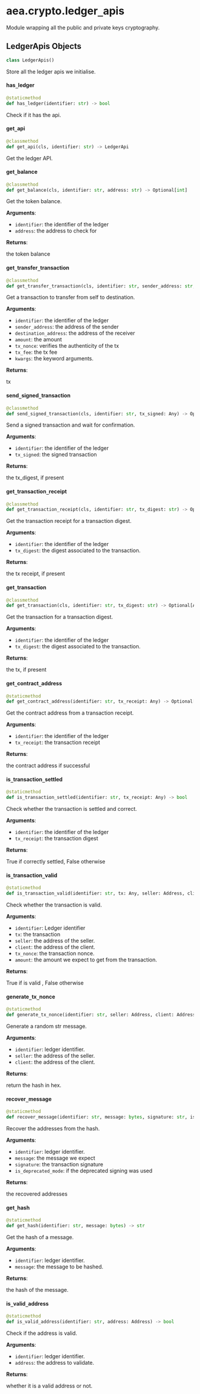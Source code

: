 <a id="aea.crypto.ledger_apis"></a>

# aea.crypto.ledger`_`apis

Module wrapping all the public and private keys cryptography.

<a id="aea.crypto.ledger_apis.LedgerApis"></a>

## LedgerApis Objects

```python
class LedgerApis()
```

Store all the ledger apis we initialise.

<a id="aea.crypto.ledger_apis.LedgerApis.has_ledger"></a>

#### has`_`ledger

```python
@staticmethod
def has_ledger(identifier: str) -> bool
```

Check if it has the api.

<a id="aea.crypto.ledger_apis.LedgerApis.get_api"></a>

#### get`_`api

```python
@classmethod
def get_api(cls, identifier: str) -> LedgerApi
```

Get the ledger API.

<a id="aea.crypto.ledger_apis.LedgerApis.get_balance"></a>

#### get`_`balance

```python
@classmethod
def get_balance(cls, identifier: str, address: str) -> Optional[int]
```

Get the token balance.

**Arguments**:

- `identifier`: the identifier of the ledger
- `address`: the address to check for

**Returns**:

the token balance

<a id="aea.crypto.ledger_apis.LedgerApis.get_transfer_transaction"></a>

#### get`_`transfer`_`transaction

```python
@classmethod
def get_transfer_transaction(cls, identifier: str, sender_address: str, destination_address: str, amount: int, tx_fee: int, tx_nonce: str, **kwargs: Any, ,) -> Optional[Any]
```

Get a transaction to transfer from self to destination.

**Arguments**:


- `identifier`: the identifier of the ledger
- `sender_address`: the address of the sender
- `destination_address`: the address of the receiver
- `amount`: the amount
- `tx_nonce`: verifies the authenticity of the tx
- `tx_fee`: the tx fee
- `kwargs`: the keyword arguments.

**Returns**:

tx

<a id="aea.crypto.ledger_apis.LedgerApis.send_signed_transaction"></a>

#### send`_`signed`_`transaction

```python
@classmethod
def send_signed_transaction(cls, identifier: str, tx_signed: Any) -> Optional[str]
```

Send a signed transaction and wait for confirmation.

**Arguments**:

- `identifier`: the identifier of the ledger
- `tx_signed`: the signed transaction

**Returns**:

the tx_digest, if present

<a id="aea.crypto.ledger_apis.LedgerApis.get_transaction_receipt"></a>

#### get`_`transaction`_`receipt

```python
@classmethod
def get_transaction_receipt(cls, identifier: str, tx_digest: str) -> Optional[Any]
```

Get the transaction receipt for a transaction digest.

**Arguments**:

- `identifier`: the identifier of the ledger
- `tx_digest`: the digest associated to the transaction.

**Returns**:

the tx receipt, if present

<a id="aea.crypto.ledger_apis.LedgerApis.get_transaction"></a>

#### get`_`transaction

```python
@classmethod
def get_transaction(cls, identifier: str, tx_digest: str) -> Optional[Any]
```

Get the transaction for a transaction digest.

**Arguments**:

- `identifier`: the identifier of the ledger
- `tx_digest`: the digest associated to the transaction.

**Returns**:

the tx, if present

<a id="aea.crypto.ledger_apis.LedgerApis.get_contract_address"></a>

#### get`_`contract`_`address

```python
@staticmethod
def get_contract_address(identifier: str, tx_receipt: Any) -> Optional[Address]
```

Get the contract address from a transaction receipt.

**Arguments**:

- `identifier`: the identifier of the ledger
- `tx_receipt`: the transaction receipt

**Returns**:

the contract address if successful

<a id="aea.crypto.ledger_apis.LedgerApis.is_transaction_settled"></a>

#### is`_`transaction`_`settled

```python
@staticmethod
def is_transaction_settled(identifier: str, tx_receipt: Any) -> bool
```

Check whether the transaction is settled and correct.

**Arguments**:

- `identifier`: the identifier of the ledger
- `tx_receipt`: the transaction digest

**Returns**:

True if correctly settled, False otherwise

<a id="aea.crypto.ledger_apis.LedgerApis.is_transaction_valid"></a>

#### is`_`transaction`_`valid

```python
@staticmethod
def is_transaction_valid(identifier: str, tx: Any, seller: Address, client: Address, tx_nonce: str, amount: int) -> bool
```

Check whether the transaction is valid.

**Arguments**:

- `identifier`: Ledger identifier
- `tx`: the transaction
- `seller`: the address of the seller.
- `client`: the address of the client.
- `tx_nonce`: the transaction nonce.
- `amount`: the amount we expect to get from the transaction.

**Returns**:

True if is valid , False otherwise

<a id="aea.crypto.ledger_apis.LedgerApis.generate_tx_nonce"></a>

#### generate`_`tx`_`nonce

```python
@staticmethod
def generate_tx_nonce(identifier: str, seller: Address, client: Address) -> str
```

Generate a random str message.

**Arguments**:

- `identifier`: ledger identifier.
- `seller`: the address of the seller.
- `client`: the address of the client.

**Returns**:

return the hash in hex.

<a id="aea.crypto.ledger_apis.LedgerApis.recover_message"></a>

#### recover`_`message

```python
@staticmethod
def recover_message(identifier: str, message: bytes, signature: str, is_deprecated_mode: bool = False) -> Tuple[Address, ...]
```

Recover the addresses from the hash.

**Arguments**:

- `identifier`: ledger identifier.
- `message`: the message we expect
- `signature`: the transaction signature
- `is_deprecated_mode`: if the deprecated signing was used

**Returns**:

the recovered addresses

<a id="aea.crypto.ledger_apis.LedgerApis.get_hash"></a>

#### get`_`hash

```python
@staticmethod
def get_hash(identifier: str, message: bytes) -> str
```

Get the hash of a message.

**Arguments**:

- `identifier`: ledger identifier.
- `message`: the message to be hashed.

**Returns**:

the hash of the message.

<a id="aea.crypto.ledger_apis.LedgerApis.is_valid_address"></a>

#### is`_`valid`_`address

```python
@staticmethod
def is_valid_address(identifier: str, address: Address) -> bool
```

Check if the address is valid.

**Arguments**:

- `identifier`: ledger identifier.
- `address`: the address to validate.

**Returns**:

whether it is a valid address or not.

